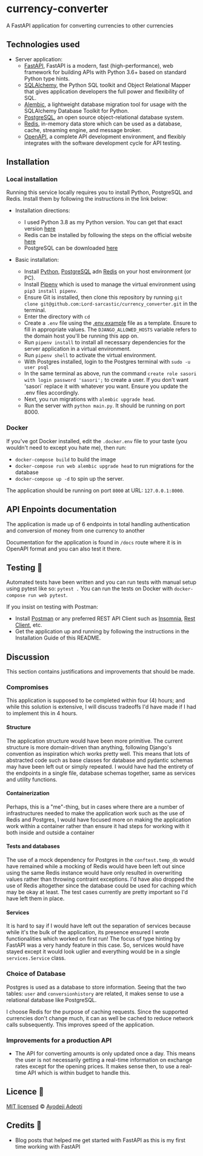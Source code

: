 # currency-converter
A FastAPI application for converting currencies to other currencies

## Technologies used
- Server application:
    - [FastAPI](https://fastapi.tiangolo.com/), FastAPI is a modern, fast (high-performance), web framework for building APIs with Python 3.6+ based on standard Python type hints.
    - [SQLAlchemy](https://www.sqlalchemy.org/), the Python SQL toolkit and Object Relational Mapper that gives application developers the full power and flexibility of SQL.
    - [Alembic](https://alembic.sqlalchemy.org/en/latest/), a lightweight database migration tool for usage with the SQLAlchemy Database Toolkit for Python.
    - [PostgreSQL](https://www.postgresql.org/), an open source object-relational database system.
    - [Redis](https://redis.io/), in-memory data store which can be used as a database, cache, streaming engine, and message broker.
    - [OpenAPI](https://www.getpostman.com/), a complete API development environment, and flexibly integrates with the software development cycle for API testing.

## Installation
### Local installation
Running this service locally requires you to install Python, PostgreSQL and Redis. Install them by following the instructions in the link below:
 - Installation directions:
    - I used Python 3.8 as my Python version. You can get that exact version [here](https://www.python.org/downloads/release/python-3810/)
    - Redis can be installed by following the steps on the official website [here](https://redis.io/docs/getting-started/#install-redis)
    - PostgreSQL can be downloaded [here](https://www.postgresql.org/download/)

- Basic installation:
    - Install [Python](https://www.python.org/), [PostgreSQL](https://www.postgresql.org/) adn [Redis](https://redis.io/) on your host environment (or PC).
    - Install [Pipenv](https://pipenv.pypa.io/en/latest/)  which is used to manage the virtual environment using `pip3 install pipenv`.
    - Ensure Git is installed, then clone this repository by running `git clone git@github.com:Lord-sarcastic/currency_converter.git` in the terminal.
    - Enter the directory with `cd `
    - Create a `.env` file using the [.env.example](/.env.example) file as a template. Ensure to fill in appropriate values. The `DJANGO_ALLOWED_HOSTS` variable refers to the domain host you'll be running this app on.
    - Run `pipenv install` to install all necessary dependencies for the server application in a virtual environment.
    - Run `pipenv shell` to activate the virtual environment.
    - With Postgres installed, login to the Postgres terminal with `sudo -u user psql`
    - In the same terminal as above, run the command `create role sasori with login password 'sasori';` to create a user. If you don't want 'sasori` replace it with whatever you want. Ensure you update the .env files accordingly.
    - Next, you run migrations with `alembic upgrade head`.
    - Run the server with `python main.py`. It should be running on port 8000.

### Docker
If you've got Docker installed, edit the `.docker.env` file to your taste (you wouldn't need to except you hate me), then run:
- `docker-compose build` to build the image
- `docker-compose run web alembic upgrade head` to run migrations for the database
- `docker-compose up -d` to spin up the server.

The application should be running on port `8000` at URL: `127.0.0.1:8000`.


## API Enpoints documentation
The application is made up of 6 endpoints in total handling authentication and conversion of money from one currency to another

Documentation for the application is found in `/docs` route where it is in OpenAPI format and you can also test it there.

## Testing 🚨
Automated tests have been written and you can run tests with manual setup using pytest like so:
`pytest .`
You can run the tests on Docker with `docker-compose run web pytest`.

If you insist on testing with Postman:
- Install [Postman](https://www.getpostman.com/) or any preferred REST API Client such as [Insomnia](https://insomnia.rest/), [Rest Client](https://marketplace.visualstudio.com/items?itemName=humao.rest-client), etc.
- Get the application up and running by following the instructions in the Installation Guide of this README.

## Discussion
This section contains justifications and improvements that should be made.

### Compromises
This application is supposed to be completed within four (4) hours; and while this solution is extensive, I will discuss tradeoffs I'd have made if I had to implement this in 4 hours.

#### Structure
The application structure would have been more primitive. The current structure is more domain-driven than anything, following Django's convention as inspiration which works pretty well. This means that lots of abstracted code such as base classes for database and pydantic schemas may have been left out or simply repeated. I would have had the entirety of the endpoints in a single file, database schemas together, same as services and utility functions.

#### Containerization
Perhaps, this is a "me"-thing, but in cases where there are a number of infrastructures needed to make the application work such as the use of Redis and Postgres, I would have focused more on making the application work within a container rather than ensure it had steps for working with it both inside and outside a container

#### Tests and databases
The use of a mock dependency for Postgres in the `conftest.temp_db` would have remained while a mocking of Redis would have been left out since using the same Redis instance would have only resulted in overwriting values rather than throwing contraint exceptions. I'd have also dropped the use of Redis altogether since the database could be used for caching which may be okay at least. The test cases currently are pretty important so I'd have left them in place.

#### Services
It is hard to say if I would have left out the separation of services because while it's the bulk of the application, its presence ensured I wrote functionalities which worked on first run! The focus of type hinting by FastAPI was a very handy feature in this case. So, services would have stayed except it would look uglier and everything would be in a single `services.Service` class.


### Choice of Database
Postgres is used as a database to store information. Seeing that the two tables: `user` and `conversionhistory` are related, it makes sense to use a relational database like PostgreSQL.

I choose Redis for the purpose of caching requests. Since the supported currencies don't change much, it can as well be cached to reduce network calls subsequently. This improves speed of the application.

### Improvements for a production API
- The API for converting amounts is only updated once a day. This means the user is not necessarily getting a real-time information on exchange rates except for the opening prices. It makes sense then, to use a real-time API which is within budget to handle this.

## Licence 🔐
[MIT licensed](/LICENSE) © [Ayodeji Adeoti](https://github.com/Lord-sarcatic)

## Credits 🙏
- Blog posts that helped me get started with FastAPI as this is my first time working with FastAPI
